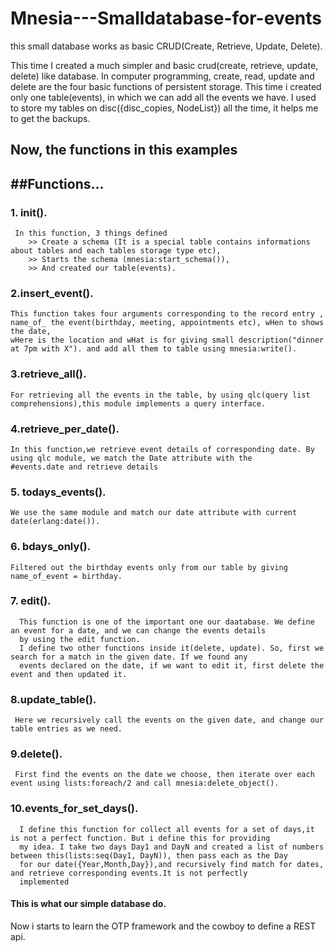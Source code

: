 # Mnesia---Smalldatabase-for-events
this small database  works as basic CRUD(Create, Retrieve, Update, Delete).

This time I created a much simpler and basic crud(create, retrieve, update, delete) like database.
In computer programming, create, read, update and delete are the four basic functions of persistent storage.
This time i created only one table(events), in which we can add all the events we have.
I used to store my tables on disc({disc_copies, NodeList}) all the time, it helps me to get the backups.

Now, the functions in this examples
--------------------------------------

##Functions...
---------------------

### 1. init().
     In this function, 3 things defined
        >> Create a schema (It is a special table contains informations about tables and each tables storage type etc),
        >> Starts the schema (mnesia:start_schema()),
        >> And created our table(events).
        
### 2.insert_event().
    This function takes four arguments corresponding to the record entry , name_of_ the event(birthday, meeting, appointments etc), wHen to shows the date,
    wHere is the location and wHat is for giving small description("dinner at 7pm with X"). and add all them to table using mnesia:write().
  
### 3.retrieve_all().
    For retrieving all the events in the table, by using qlc(query list comprehensions),this module implements a query interface.
    
### 4.retrieve_per_date().
    In this function,we retrieve event details of corresponding date. By using qlc module, we match the Date attribute with the
    #events.date and retrieve details

### 5. todays_events().
    We use the same module and match our date attribute with current date(erlang:date()).
    
### 6. bdays_only().
    Filtered out the birthday events only from our table by giving name_of_event = birthday.
    
### 7. edit().
      This function is one of the important one our daatabase. We define an event for a date, and we can change the events details
      by using the edit function.
      I define two other functions inside it(delete, update). So, first we search for a match in the given date. If we found any
      events declared on the date, if we want to edit it, first delete the event and then updated it.
      
### 8.update_table().
     Here we recursively call the events on the given date, and change our table entries as we need.
     
### 9.delete().
     First find the events on the date we choose, then iterate over each event using lists:foreach/2 and call mnesia:delete_object().
     
### 10.events_for_set_days().
      I define this function for collect all events for a set of days,it is not a perfect function. But i define this for providing
      my idea. I take two days Day1 and DayN and created a list of numbers between this(lists:seq(Day1, DayN)), then pass each as the Day
      for our date({Year,Month,Day}),and recursively find match for dates, and retrieve corresponding events.It is not perfectly
      implemented
      
#### This is what our simple database do.

Now i starts to learn the OTP framework and the cowboy to define a REST api.

